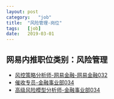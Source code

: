 ```yaml
---
layout:	post
category:	"job"
title:	"风险管理-岗位"
tags:	[job]
date:	2019-03-01
---
```

## 网易内推职位类别：风险管理
- [风控策略分析师-网易金融-网易金融032](http://mobile.bole.netease.com/bole/boleDetail?id=13198&employeeId=346f03c3cda5f04c&key=all)
- [催收专员-金融事业部034](http://mobile.bole.netease.com/bole/boleDetail?id=1844&employeeId=346f03c3cda5f04c&key=all)
- [高级风险模型分析师-金融事业部034](http://mobile.bole.netease.com/bole/boleDetail?id=2064&employeeId=346f03c3cda5f04c&key=all)
